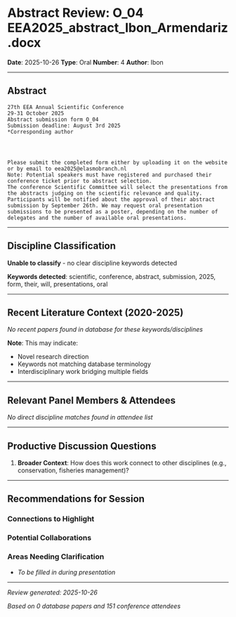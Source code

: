 # Abstract Review: O_04 EEA2025_abstract_Ibon_Armendariz.docx

**Date**: 2025-10-26
**Type**: Oral
**Number**: 4
**Author**: Ibon

---

## Abstract

```
27th EEA Annual Scientific Conference
29-31 October 2025
Abstract submission form O_04
Submission deadline: August 3rd 2025 
*Corresponding author




Please submit the completed form either by uploading it on the website or by email to eea2025@elasmobranch.nl  
Note: Potential speakers must have registered and purchased their conference ticket prior to abstract selection.
The conference Scientific Committee will select the presentations from the abstracts judging on the scientific relevance and quality. Participants will be notified about the approval of their abstract submission by September 26th. We may request oral presentation submissions to be presented as a poster, depending on the number of delegates and the number of available oral presentations.
```

---

## Discipline Classification

**Unable to classify** - no clear discipline keywords detected

**Keywords detected**: scientific, conference, abstract, submission, 2025, form, their, will, presentations, oral


---

## Recent Literature Context (2020-2025)


*No recent papers found in database for these keywords/disciplines*

**Note**: This may indicate:
- Novel research direction
- Keywords not matching database terminology
- Interdisciplinary work bridging multiple fields

---

## Relevant Panel Members & Attendees


*No direct discipline matches found in attendee list*

---

## Productive Discussion Questions


1. **Broader Context**: How does this work connect to other disciplines (e.g., conservation, fisheries management)?


---

## Recommendations for Session

### Connections to Highlight


### Potential Collaborations


### Areas Needing Clarification

- _To be filled in during presentation_

---


*Review generated: 2025-10-26*

*Based on 0 database papers and 151 conference attendees*